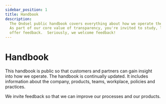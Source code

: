 ```yaml
---
sidebar_position: 1
title: Handbook
description:
  The Ondsel public handbook covers everything about how we operate the company.
  As part of our core value of transparency, you're invited to study, learn, copy and
  offer feedback.  Seriously, we welcome feedback!
---
```


# Handbook

This handbook is public so that customers and partners can gain insight into how we operate.  The handbook is continually updated. It includes information about the company, products, teams, workplace, policies and practices.

We invite feedback so that we can improve our processes and our products.

